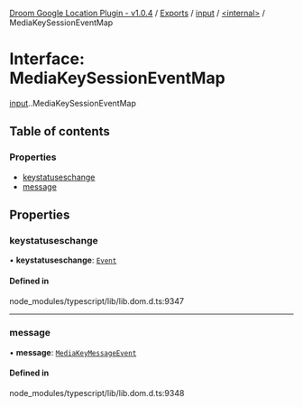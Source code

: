 [Droom Google Location Plugin - v1.0.4](../README.md) / [Exports](../modules.md) / [input](../modules/input.md) / [<internal\>](../modules/input._internal_.md) / MediaKeySessionEventMap

# Interface: MediaKeySessionEventMap

[input](../modules/input.md).[<internal>](../modules/input._internal_.md).MediaKeySessionEventMap

## Table of contents

### Properties

- [keystatuseschange](input._internal_.MediaKeySessionEventMap.md#keystatuseschange)
- [message](input._internal_.MediaKeySessionEventMap.md#message)

## Properties

### keystatuseschange

• **keystatuseschange**: [`Event`](../modules/input._internal_.md#event)

#### Defined in

node_modules/typescript/lib/lib.dom.d.ts:9347

___

### message

• **message**: [`MediaKeyMessageEvent`](../modules/input._internal_.md#mediakeymessageevent)

#### Defined in

node_modules/typescript/lib/lib.dom.d.ts:9348
